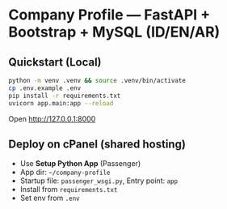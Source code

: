 # Company Profile — FastAPI + Bootstrap + MySQL (ID/EN/AR)

## Quickstart (Local)
```bash
python -m venv .venv && source .venv/bin/activate
cp .env.example .env
pip install -r requirements.txt
uvicorn app.main:app --reload
```
Open http://127.0.0.1:8000

## Deploy on cPanel (shared hosting)
- Use **Setup Python App** (Passenger)
- App dir: `~/company-profile`
- Startup file: `passenger_wsgi.py`, Entry point: `app`
- Install from `requirements.txt`
- Set env from `.env`
